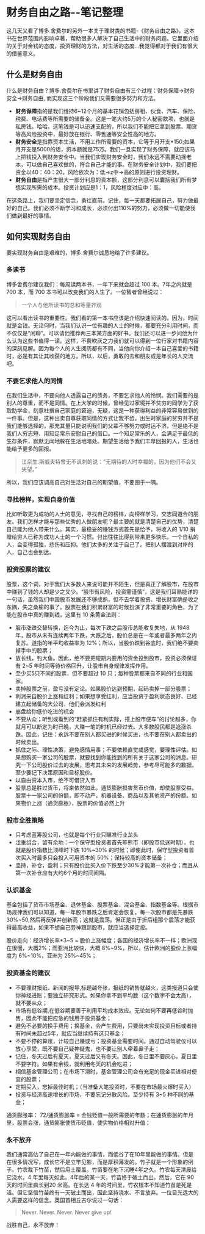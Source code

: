 # 财务自由之路--笔记整理

这几天又看了博多.舍费尔的另外一本关于理财类的书籍-《财务自由之路》。这本书在世界范围内影响卓著，帮助很多人解决了自己生活中的财务问题。它里面介绍的关于对金钱的态度，投资理财的方法，对生活的态度...我觉得都对于我们有很大的借鉴意义。

## 什么是财务自由

什么是财务自由？博多.舍费尔在书里讲了财务自由有三个过程：财务保障→财务安全→财务自由, 而实现这三个阶段我们又需要很多努力和方法。

- **财务保障**指的是我们维持6~12个月的基本花销包括房租、伙食、汽车、保险、税费、电话费等所需要的储备金。这是一笔大约5万的个人秘密款项，也就是私房钱。哈哈。这笔钱是可以迅速支配的，所以我们不能把它拿到股票、期货等高风险投资中，最好放在银行、零售通等安全性高的地方。
- **财务安全**是指靠资本生活，不用工作所需要的资本，它等于月开支*150;如果月开支是5000的话，资本额就是75万。我们一旦实现了财务保障，就应该马上把钱投入到财务安全中。当我们实现财务安全时，我们永远不需要动摇老本，可以做自己喜欢做的，符合自己才能的事。在财务安全计划中，我们要把资金以40：40：20，风险依次为：低→z中→高的原则进行投资理财。
- **财务自由**是指产生很大一部分利息的资本额，这部分利息可以囊括我们所有梦想实现所需的成本。投资计划应是1：1，风险程度对应中：高。

在这条路上，我们要坚定信念，勇往直前。记住，每一天都要拓展自己，努力做最好的自己。我们必须不断学习和成长，必须付出110%的努力，必须做一切能使我们做到最好的事情。

## 如何实现财务自由

要实现财务自由是艰难的，博多.舍费尔诚恳地给了许多建议。

### 多读书

博多舍费尔建议我们：每周读两本书，一年下来就会超过 100 本。7年之内就是 700 本，而 700 本书可以改变我们的人生了。一位智者曾经说过：
> 一个人与他所读书的总和等量齐观

这可以看出读书的重要性。我们看的第一本书应该是介绍快速阅读的。因为，时间就是金钱。无论何时，当我们认识一位有趣的人士的时候，都要充分利用时间，而不仅仅是“闲聊”。可以请他推荐两三本某方面的好书。我们还可以进一步问他为什么认为这些书值得一读。这样，不费吹灰之力我们就可以得到一位行家对书籍内容的深刻见解。因为每个人的人生阅历都有不同，当他向你介绍一本自己喜爱的书籍时，必是有其让其收获的地方。所以，以后，勇敢的去和朋友或是年长的人交流吧。

### 不要乞求他人的同情

在我们生活中，不要向他人透露自己的债务，不要乞求他人的怜悯。我们需要的是别人的尊重，而不是同情。在上大学的时候，曾经见过家境并不贫穷的同学为了获取助学金，刻意杜撰自己家庭的窘迫，无疑，这是一种获得利益的非常容易做到的一件事。但是，这种出卖自尊获取同情的方式让我不齿。出生时家庭的贫穷并不是我们能够选择的，那充其量只能说明我们的父辈不够努力或时运不济。但是绝不是我们人穷志短、用知足常乐安慰自己的借口。一个知足常乐的人，会满足于最低的生存条件，默默无闻地躲在生活地暗处。期望生活给予我们丰厚回报的人，生活也能给予更多的回报。
> 江奈生.斯威夫特曾无不讽刺的说：“无期待的人时幸福的，因为他们不会又失望。” 

所以，我们应该调高自己对生活对自己的期望值，不要圉于一隅。

### 寻找榜样，实现自身价值

比如听取更为成功的人士的意见，寻找自己的榜样，向榜样学习，交志同道合的朋友。我们怎样才能与那些优秀的人做朋友呢？最主要的就是清楚自己的优势，清楚自己能为他人带来什么。其实，最稳妥的赚钱方式首先是给予，将收入的 1/10 捐赠给穷人已称为成功人士的一个习惯。付出往往比得到带来更多快乐。一个自私的人，会变得孤独，悲伤和压抑。他们太多的关注于自己了。把别人摆渡到对岸的人，自己也会到达。

### 投资股票的建议

股票，这个词，对于我们大多数人来说可能并不陌生，但是真正了解股市，在股市中赚到了钱的人却是少之又少。“股市有风险，投资需谨慎”，这是我们耳熟能详的一句话，虽然我们中国股市发展还不够成熟，但不去学着投资、增长财富确是收之东隅，失之桑榆的事了。股票在我们积累财富的时候扮演了非常重要的角色，为了能在股市中真的赚到钱，这里有 10 条黄金法则：

- 股市涨跌交替转换，迄今为止，每次下跌之后股市总能收复失地，从 1948 年，股市从未有连续两年下跌，大跌之后，股价总是在一年或者最多两年之内复苏。道指的年平均收益率为 12%；所以，当股价跌到谷底时，我们绝不要卖掉手中的股票；
- 放长线，钓大鱼。因此，绝不要把短期内要用的资金投到股市，投资必须保证有 2~5 年时间等待价格回升，让股市自身规律发挥作用。
- 至少买5只不同的股票，但不要超过 10 只；每种股票都来自不同的行业和国家。
- 卖掉股票之前，盈亏没有定论。如果股价达到预期，起码卖掉一部分股票；
- 利润来自股价上涨和红利；如果想享受红利，应当投资于盈利状态良好、已经建立起储备的大公司，他们会派发红利
- 崩盘给你低价吃进的机会
- 不要从众；听到或看到的“赶紧抓住有利实际，搭上股市便车”的讨论越多，你就月可以断定为时已晚，大赚一笔的时机已经过去。大多数股民都是追涨杀跌。因此，记住：永远不要在别人都买进的时候买进，也不要在别人都卖出的时候卖出。
- 抓住之际、理性决策，避免感情用事；不要依赖直觉或感觉，要理性评估。如果想购买一家公司的股票，就要找到你能找到的所有关于这家公司的消息。研究一下公司股价过去的发展，思考其未来的发展趋势，参考尽可能多的数据，至少要记下决策原因和目标股价。
- 以自由资本入市，绝不可借贷入市
- 股票总是胜过货币，将来依然如此。通货膨胀损害货币价值，却使股票受益。股票十一家公司的份额，即不动产，机器设备、商品以及其他资产的份额。如果物价上涨（通货膨胀），股票的价值必然上升

### 股市全胜策略

- 只考虑蓝筹股公司，也就是每个行业只瞄准行业龙头
- 注重组合，留有余地：一个保守型投资者首先等熊市（即股市低迷时期），也就是股价指数比顶峰时下跌 10%~30% 的时候；即使此时，保守型投资者首次买入时最多只会投入可用资本的 50%；保持较高的资本储备；
- 坚持，补仓，盈利；只有股价比买入价下跌至少30%才能第一次补仓；而且从第一次补仓应有大约6个月的时间间隔。

### 认识基金

基金包括了货币市场基金、退休基金、股票基金、混合基金、指数基金等。根据市场规律我们可以知道，每一年股市暴跌之后肯定会恢复，每一次股市都是先暴跌30%~50,然后再反弹并创新高；这就是震荡。但正是由于折后组那个震荡才能获得最高收益，如果不想自己劳神跟踪股市，就应当选择定投。

股价走向：经济增长率*3~5 = 股价上涨幅度；各国的经济增长率不一样；欧洲现在很慢，大概2%；而亚洲比较快，大概 8%~9%，所以，估计欧洲的股价上涨幅度为    6%~10%，亚洲为 25%~45%；

### 投资基金的建议

- 不要理财报纸、新闻的报导,标题越夸张，报纸的销售就越火，这类报道只会使你神经进账；要独立研究形式。如果你拿不到平均数（这个数字不会太高），就不要从众；
- 市场有低谷期,在低谷期要善于利用平均成本效应。无论如何不要再低谷时抛售，因此不能把应急的钱用于投资基金；
- 避免不必要的换手费用；换基金，会产生费用，只要尚未实现投资目标或者持有时间未超过5年，就应当继续持有这只基金；
- 不要不停的算账，计较自己赚或亏；投资基金需要时间。通过自动驾驶仪可以放心享受，既不要自己疑神疑鬼，也不要让别人牵着鼻子走；
- 记住，冬天过后有夏天，夏天过后又有冬天。因此，冬日里不要灰心，夏日里不要字符。如果有余钱，就利用冬天的机会吃进；
- 相信基金管理公司；在市场下滑时，基金管理公司会有充足的现金买进相对便宜的股票；
- 定期买入，忘掉最佳时机；（当准备大笔投资时，不要在市场最火爆时买入）
- 投资与经济高速增长的市场，不要忘记分散风险。至少持有 3~5 种不同的基金；

通货膨胀率： 72/通货膨胀率 = 金钱贬值一般所需要的年数；在通货膨胀的年月里，股票会涨，通货膨胀使货币贬值，使实物价格相对升值；

### 永不放弃

我们通常高估了自己在一年内能做的事情，而低谷了在10年里能做的事情。但是在很多情况写，成长它不是立竿见影，而是厚积薄发的。竹子就是一个形象的例子。竹农裁下竹苗，然后用土覆盖。竹苗要在地下沉睡4年之久。竹农每天清晨给它浇水，4 年里每天如此。4年后的某一天，竹苗终于破土而出。然后，它在 90 天的时间里疯长到20 米高。在长达 4 年的时间里，竹农根本不知道竹苗是死是活。但它坚信竹苗终有一天破土而出，因此坚持浇水、不言放弃。一位目光远大的人需要这样的信念。英国首相丘吉尔说过一句话：

> Never. Never. Never. Never  give up!

战胜自己，永不放弃！
